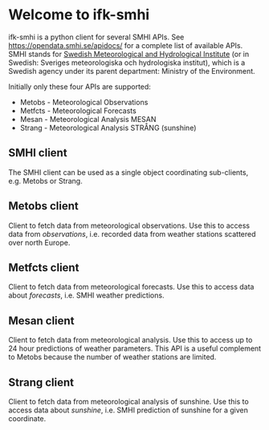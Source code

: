 # Welcome to ifk-smhi
ifk-smhi is a python client for several SMHI APIs. See https://opendata.smhi.se/apidocs/ for a complete list of available APIs. SMHI stands for [Swedish Meteorological and Hydrological Institute](https://www.smhi.se/) (or in Swedish: Sveriges meteorologiska och hydrologiska institut), which is a Swedish agency under its parent department: Ministry of the Environment.

Initially only these four APIs are supported:
- Metobs - Meteorological Observations
- Metfcts - Meteorological Forecasts
- Mesan - Meteorological Analysis MESAN
- Strang - Meteorological Analysis STRÅNG (sunshine)

## SMHI client
The SMHI client can be used as a single object coordinating sub-clients, e.g. Metobs or Strang.

## Metobs client
Client to fetch data from meteorological observations. Use this to access data from _observations_, i.e. recorded data from weather stations scattered over north Europe.

## Metfcts client
Client to fetch data from meteorological forecasts. Use this to access data about _forecasts_, i.e. SMHI weather predictions.

## Mesan client
Client to fetch data from meteorological analysis. Use this to access up to 24 hour predictions of weather parameters. This API is a useful complement to Metobs because the number of weather stations are limited.

## Strang client
Client to fetch data from meteorological analysis of sunshine. Use this to access data about _sunshine_, i.e. SMHI prediction of sunshine for a given coordinate.
